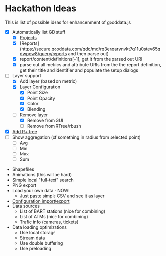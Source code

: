 # Hackathon Ideas

This is list of possible ideas for enhancenment of gooddata.js

- [x] Automatically list GD stuff
  - [x] [Projects](https://secure.gooddata.com/gdc/md/)
  - [x] [Reports](https://secure.gooddata.com/gdc/md/rq3enqarynvkt7q11u0stev65qdwpow8/query/reports and then parse out)
  - [x] report/content/definitions[-1], get it from the parsed out URI
  - [x] parse out all metrics and attribute URIs from the the report definition, get their title and identifier and populate the setup dialogs
- [ ] Layer support
  - [x] Add layer (based on metric)
  - [x] Layer Configuration
    - [x] Point Size
    - [x] Point Opacity
    - [x] Color
    - [x] Blending
  - [ ] Remove layer
    - [x] Remove from GUI
    - [ ] Remove from RTree/rbush
- [x] [Add R+ tree](https://github.com/mourner/rbush)
- [ ] Show aggregation (of something in radius from selected point)
  - [ ] Avg
  - [ ] Min
  - [ ] Max
  - [ ] Sum 
- Shapefiles
- Animations (this will be hard)
- Simple local "full-text" search
- PNG export
- Load your own data - NOW!
  - Just paste simple CSV and see it as layer
- [Configuration import/export](http://workshop.chromeexperiments.com/examples/gui/#5--Saving-Values)
- Data sources
  - List of BART stations (nice for combining)
  - List of ATMs (nice for combining)
  - Trafic info (cameras, tickets)
- Data loading optimizations
  - Use local storage
  - Stream data
  - Use double buffering
  - Use preloading
